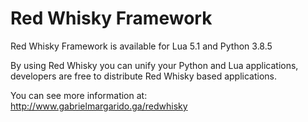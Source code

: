 # Red Whisky Framework
Red Whisky Framework is available for Lua 5.1 and Python 3.8.5

By using Red Whisky you can unify your Python and Lua applications,
developers are free to distribute Red Whisky based applications.

You can see more information at: http://www.gabrielmargarido.ga/redwhisky
